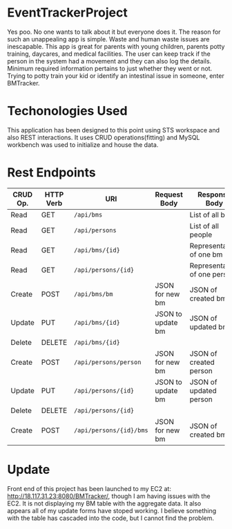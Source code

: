 # EventTrackerProject

Yes poo. No one wants to talk about it but everyone does it. The reason for such an unappealing app is simple. Waste and human waste issues are inescapable. This app is great for parents with young children, parents potty training, daycares, and medical facilities. The user can keep track if the person in the system had a movement and they can also log the details. Minimum required information pertains to just whether they went or not. Trying to potty train your kid or identify an intestinal issue in someone, enter BMTracker.

# Techonologies Used

This application has been designed to this point using STS workspace and also REST interactions. It uses CRUD operations(fitting) and MySQL workbench was used to initialize and house the data.

# Rest Endpoints

| CRUD Op. | HTTP Verb | URI                  | Request Body      | Response Body |
|----------|-----------|----------------------|-------------------|---------------|
| Read     | GET       | `/api/bms`           |                   | List of all bms |
| Read     | GET       | `/api/persons`       |                   | List of all people |
| Read     | GET       | `/api/bms/{id}`      |                   | Representation of one bm |
| Read     | GET       | `/api/persons/{id}`  |                   | Representation of one person |
| Create   | POST      | `/api/bms/bm`        | JSON for new bm   | JSON of created bm
| Update   | PUT       | `/api/bms/{id}`      | JSON to update bm | JSON of updated bm |
| Delete   | DELETE    | `/api/bms/{id}`      |                   |                      |
| Create   | POST      | `/api/persons/person`| JSON for new bm   | JSON of created person |
| Update   | PUT       | `/api/persons/{id}`  | JSON to update bm | JSON of updated person |
| Delete   | DELETE    | `/api/persons/{id}`  |                   |                      |
| Create   | POST      | `/api/persons/{id}/bms`| JSON for new bm |  JSON of created bm  |


# Update
Front end of this project has been launched to my EC2 at:
http://18.117.31.23:8080/BMTracker/,
though I am having issues with the EC2. It is not displaying my BM table with the aggregate data. It also appears all of my update forms have stoped working. I believe something with the table has cascaded into the code, but I cannot find the problem. 
